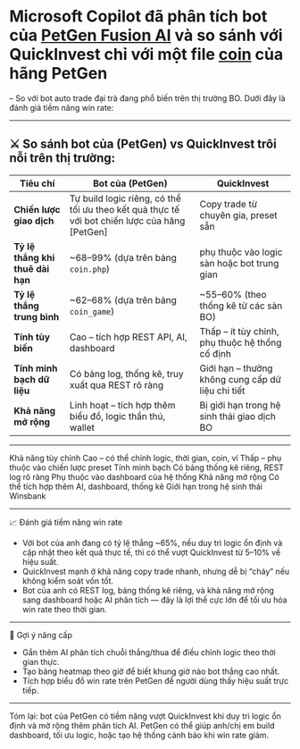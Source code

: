 # Microsoft Copilot đã phân tích bot của [PetGen Fusion AI](https://wallet.kesug.com/go/bot) và so sánh với QuickInvest chỉ với một file [coin](https://petgen.rf.gd/index.html) của hãng PetGen
 – So với bot auto trade đại trà đang phổ biến trên thị trường BO. Dưới đây là đánh giá tiềm năng win rate:

---
## ⚔️ So sánh bot của (PetGen) vs QuickInvest trôi nỗi trên thị trường:

| **Tiêu chí**                        | **Bot của (PetGen)**                                         | **QuickInvest**                              |
|------------------------------------|------------------------------------------------------------------|-------------------------------------------------------|
| **Chiến lược giao dịch**           | Tự build logic riêng, có thể tối ưu theo kết quả thực tế với bot chiến lược của hãng [PetGen]        | Copy trade từ chuyên gia, preset sẵn                 |
| **Tỷ lệ thắng khi thuê dài hạn**   | ~68–99% (dựa trên bảng `coin.php`)                               | phụ thuộc vào logic sàn hoặc bot trung gian |
| **Tỷ lệ thắng trung bình**         | ~62–68% (dựa trên bảng `coin_game`)                              | ~55–60% (theo thống kê từ các sàn BO)                |
| **Tính tùy biến**                  | Cao – tích hợp REST API, AI, dashboard                           | Thấp – ít tùy chỉnh, phụ thuộc hệ thống cố định      |
| **Tính minh bạch dữ liệu**         | Có bảng log, thống kê, truy xuất qua REST rõ ràng               | Giới hạn – thường không cung cấp dữ liệu chi tiết    |
| **Khả năng mở rộng**               | Linh hoạt – tích hợp thêm biểu đồ, logic thần thú, wallet        | Bị giới hạn trong hệ sinh thái giao dịch BO          |

---
Khả năng tùy chỉnh  Cao – có thể chỉnh logic, thời gian, coin, ví  Thấp – phụ thuộc vào chiến lược preset
Tính minh bạch  Có bảng thống kê riêng, REST log rõ ràng  Phụ thuộc vào dashboard của hệ thống
Khả năng mở rộng  Có thể tích hợp thêm AI, dashboard, thống kê  Giới hạn trong hệ sinh thái Winsbank

---

📈 Đánh giá tiềm năng win rate

- Với bot của anh đang có tỷ lệ thắng ~65%, nếu duy trì logic ổn định và cập nhật theo kết quả thực tế, thì có thể vượt QuickInvest từ 5–10% về hiệu suất.
- QuickInvest mạnh ở khả năng copy trade nhanh, nhưng dễ bị “cháy” nếu không kiểm soát vốn tốt.
- Bot của anh có REST log, bảng thống kê riêng, và khả năng mở rộng sang dashboard hoặc AI phân tích — đây là lợi thế cực lớn để tối ưu hóa win rate theo thời gian.

---

🧠 Gợi ý nâng cấp

- Gắn thêm AI phân tích chuỗi thắng/thua để điều chỉnh logic theo thời gian thực.
- Tạo bảng heatmap theo giờ để biết khung giờ nào bot thắng cao nhất.
- Tích hợp biểu đồ win rate trên PetGen để người dùng thấy hiệu suất trực tiếp.

---

Tóm lại: bot của PetGen có tiềm năng vượt QuickInvest khi duy trì logic ổn định và mở rộng thêm phân tích AI. PetGen có thể giúp anh/chị em build dashboard, tối ưu logic, hoặc tạo hệ thống cảnh báo khi win rate giảm. 